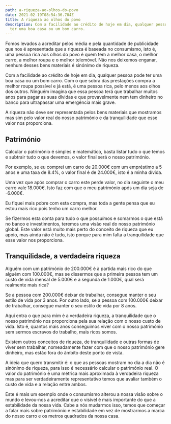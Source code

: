 ```yaml
---
path: a-riqueza-ao-olhos-do-povo
date: 2021-02-19T08:54:36.704Z
title: A riqueza ao olhos do povo
description: Com a facilidade ao crédito de hoje em dia, qualquer pessoa pode
  ter uma boa casa ou um bom carro.
---
```

Fomos levados a acreditar pelos média e pela quantidade de publicidade que nos é apresentada que a riqueza é baseada no consumismo, isto é, uma pessoa rica aos olhos do povo é quem tem a melhor casa, o melhor carro, a melhor roupa e o melhor telemóvel. Não nos deixemos enganar, nenhum desses bens materiais é sinónimo de riqueza.

Com a facilidade ao crédito de hoje em dia, qualquer pessoa pode ter uma boa casa ou um bom carro. Com o que sobra das prestações compra a melhor roupa possível e já está, é uma pessoa rica, pelo menos aos olhos dos outros. Ninguém imagina que essa pessoa terá que trabalhar muitos anos para pagar as suas dívidas e que provavelmente nem tem dinheiro no banco para ultrapassar uma emergência mais grave.

A riqueza não deve ser representada pelos bens materiais que mostramos mas sim pelo valor real do nosso património e da tranquilidade que esse valor nos proporciona.

## Património

Calcular o património é simples e matemático, basta listar tudo o que temos e subtrair tudo o que devemos, o valor final será o nosso património.

Por exemplo, se eu comprei um carro de 20.000€ com um empréstimo a 5 anos e uma taxa de 8.4%, o valor final é de 24.000€, isto é a minha dívida.

Uma vez que após comprar o carro este perde valor, no dia seguinte o meu carro vale 18.000€. Isto faz com que o meu património após um dia seja de -6.000€.

Eu fiquei mais pobre com esta compra, mas toda a gente pensa que eu estou mais rico pois tenho um carro melhor.

Se fizermos esta conta para tudo o que possuímos e somarmos o que está no banco e investimentos, teremos uma visão real do nosso património global. Este valor está muito mais perto do conceito de riqueza que eu apoio, mas ainda não é tudo, isto porque para mim falta a tranquilidade que esse valor nos proporciona.

## Tranquilidade, a verdadeira riqueza

Alguém com um património de 200.000€ é à partida mais rico do que alguém com 100.000€, mas se dissermos que a primeira pessoa tem um custo de vida mensal de 5.000€ e a segunda de 1.000€, qual será realmente mais rica?

Se a pessoa com 200.000€ deixar de trabalhar, consegue manter o seu estilo de vida por 3 anos. Por outro lado, se a pessoa com 100.000€ deixar de trabalhar, consegue manter o seu estilo de vida por 8 anos.

Aqui entra o que para mim é a verdadeira riqueza, a tranquilidade que o nosso património nos proporciona pela sua relação com o nosso custo de vida. Isto é, quantos mais anos conseguimos viver com o nosso património sem sermos escravos do trabalho, mais ricos somos.

Existem outros conceitos de riqueza, de tranquilidade e outras formas de viver sem trabalhar, nomeadamente fazer com que o nosso património gere dinheiro, mas estão fora do âmbito deste ponto de vista.

A ideia que quero transmitir é: o que as pessoas mostram no dia a dia não é sinónimo de riqueza, para isso é necessário calcular o património real. O valor do património é uma métrica mais aproximada à verdadeira riqueza mas para ser verdadeiramente representativo temos que avaliar também o custo de vida e a relação entre ambos.

Este é mais um exemplo onde o consumismo alterou a nossa visão sobre o mundo e levou-nos a acreditar que o visível é mais importante do que a estabilidade da nossa vida. Cabe a nós mudarmos isso, temos que começar a falar mais sobre património e estabilidade em vez de mostrarmos a marca do nosso carro e os metros quadrados da nossa casa.